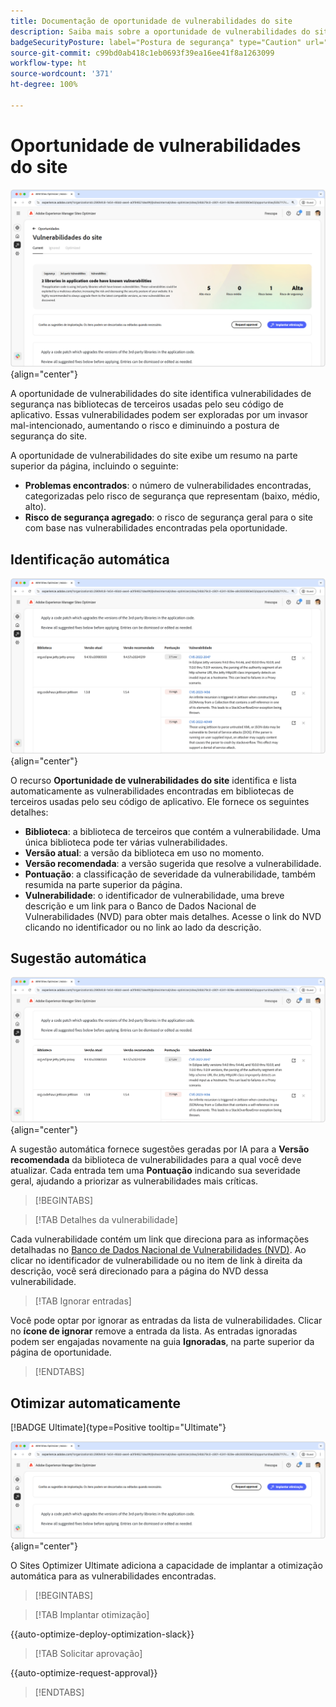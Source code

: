 ```yaml
---
title: Documentação de oportunidade de vulnerabilidades do site
description: Saiba mais sobre a oportunidade de vulnerabilidades do site e como usá-la para aumentar a segurança em seu site.
badgeSecurityPosture: label="Postura de segurança" type="Caution" url="../../opportunity-types/security-posture.md" tooltip="Postura de segurança"
source-git-commit: c99bd0ab418c1eb0693f39ea16ee41f8a1263099
workflow-type: ht
source-wordcount: '371'
ht-degree: 100%

---
```



# Oportunidade de vulnerabilidades do site

![Oportunidade de vulnerabilidades do site](./assets/website-vulnerabilities/hero.png){align="center"}

A oportunidade de vulnerabilidades do site identifica vulnerabilidades de segurança nas bibliotecas de terceiros usadas pelo seu código de aplicativo. Essas vulnerabilidades podem ser exploradas por um invasor mal-intencionado, aumentando o risco e diminuindo a postura de segurança do site.

A oportunidade de vulnerabilidades do site exibe um resumo na parte superior da página, incluindo o seguinte:

* **Problemas encontrados**: o número de vulnerabilidades encontradas, categorizadas pelo risco de segurança que representam (baixo, médio, alto).
* **Risco de segurança agregado**: o risco de segurança geral para o site com base nas vulnerabilidades encontradas pela oportunidade.

## Identificação automática

![Identificar automaticamente vulnerabilidades do site](./assets/website-vulnerabilities/auto-identify.png){align="center"}

O recurso **Oportunidade de vulnerabilidades do site** identifica e lista automaticamente as vulnerabilidades encontradas em bibliotecas de terceiros usadas pelo seu código de aplicativo. Ele fornece os seguintes detalhes:

* **Biblioteca**: a biblioteca de terceiros que contém a vulnerabilidade. Uma única biblioteca pode ter várias vulnerabilidades.
* **Versão atual**: a versão da biblioteca em uso no momento.
* **Versão recomendada**: a versão sugerida que resolve a vulnerabilidade.
* **Pontuação**: a classificação de severidade da vulnerabilidade, também resumida na parte superior da página.
* **Vulnerabilidade**: o identificador de vulnerabilidade, uma breve descrição e um link para o Banco de Dados Nacional de Vulnerabilidades (NVD) para obter mais detalhes. Acesse o link do NVD clicando no identificador ou no link ao lado da descrição.

## Sugestão automática

![Sugerir vulnerabilidades de site automaticamente](./assets/website-vulnerabilities/auto-suggest.png){align="center"}

A sugestão automática fornece sugestões geradas por IA para a **Versão recomendada** da biblioteca de vulnerabilidades para a qual você deve atualizar. Cada entrada tem uma **Pontuação** indicando sua severidade geral, ajudando a priorizar as vulnerabilidades mais críticas.

>[!BEGINTABS]

>[!TAB Detalhes da vulnerabilidade]

Cada vulnerabilidade contém um link que direciona para as informações detalhadas no [Banco de Dados Nacional de Vulnerabilidades (NVD)](https://nvd.nist.gov/). Ao clicar no identificador de vulnerabilidade ou no item de link à direita da descrição, você será direcionado para a página do NVD dessa vulnerabilidade.

>[!TAB Ignorar entradas]

Você pode optar por ignorar as entradas da lista de vulnerabilidades. Clicar no **ícone de ignorar** remove a entrada da lista. As entradas ignoradas podem ser engajadas novamente na guia **Ignoradas**, na parte superior da página de oportunidade.<!---right now it does not seem to be implemented, but the page description mentions this functionality-->

>[!ENDTABS]


## Otimizar automaticamente

[!BADGE Ultimate]{type=Positive tooltip="Ultimate"}

![Otimizar vulnerabilidades do site automaticamente](./assets/website-vulnerabilities/auto-optimize.png){align="center"}

O Sites Optimizer Ultimate adiciona a capacidade de implantar a otimização automática para as vulnerabilidades encontradas.

>[!BEGINTABS]

>[!TAB Implantar otimização]

{{auto-optimize-deploy-optimization-slack}}

>[!TAB Solicitar aprovação]

{{auto-optimize-request-approval}}

>[!ENDTABS]